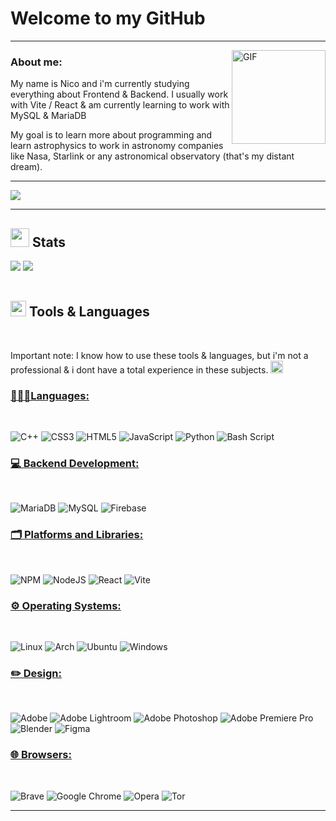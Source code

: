 # <b>Welcome to my GitHub </b>

---

<img align="right" alt="GIF" width="150px" src="https://i.pinimg.com/originals/d8/e4/3b/d8e43bae5ab4a30cf06a35de4989d7c6.gif"/>

 ### About me: 
<p>
My name is Nico and i'm currently studying everything about Frontend & Backend. I usually work with Vite / React & am currently learning to work with MySQL & MariaDB
</p>
<p>
My goal is to learn more about programming and learn astrophysics to work in astronomy companies like Nasa, Starlink or any astronomical observatory (that's my distant dream).
</p>

---
<img src="https://i.pinimg.com/originals/1c/4a/45/1c4a4596912277e7b3b209f1ccf49927.gif"/>

---

## <img src="https://cdn3.emoji.gg/emojis/29160-crown-yellow.gif" width="30px"/> Stats 
<table align="center"> 
<tr border="none">
  
[![](https://github-readme-stats.vercel.app/api?username=GorraJS&show_icons=true&theme=tokyonight&hide_border=true&locale=en)](https://github.com/GorraJS)
[![](https://github-readme-streak-stats.herokuapp.com/?user=GorraJS&theme=tokyonight&hide_border=true&locale=en)](https://github.com/GorraJS)
</tr>
</table>

## <img src="https://media2.giphy.com/media/QssGEmpkyEOhBCb7e1/giphy.gif?cid=ecf05e47a0n3gi1bfqntqmob8g9aid1oyj2wr3ds3mg700bl&rid=giphy.gif" width ="25"><b> Tools & Languages</b>
<br>

Important note: I know how to use these tools & languages, but i'm not a professional & i dont have a total experience in these subjects. <img src="https://emojis.slackmojis.com/emojis/images/1643514812/8267/blob-lurk.gif?1643514812" width = "20px"/> 

### <u> 🧑🏻‍💻Languages: </u>
<br>

![C++](https://img.shields.io/badge/c++-%2300599C.svg?style=for-the-badge&logo=c%2B%2B&logoColor=white)
![CSS3](https://img.shields.io/badge/css3-%231572B6.svg?style=for-the-badge&logo=css3&logoColor=white)
![HTML5](https://img.shields.io/badge/html5-%23E34F26.svg?style=for-the-badge&logo=html5&logoColor=white)
![JavaScript](https://img.shields.io/badge/javascript-%23323330.svg?style=for-the-badge&logo=javascript&logoColor=%23F7DF1E)
![Python](https://img.shields.io/badge/python-3670A0?style=for-the-badge&logo=python&logoColor=ffdd54)
![Bash Script](https://img.shields.io/badge/bash_script-%23121011.svg?style=for-the-badge&logo=gnu-bash&logoColor=white)
<br>


### <u> 💻 Backend Development: </u>
<br>

![MariaDB](https://img.shields.io/badge/MariaDB-003545?style=for-the-badge&logo=mariadb&logoColor=white)
![MySQL](https://img.shields.io/badge/mysql-4479A1.svg?style=for-the-badge&logo=mysql&logoColor=white)
![Firebase](https://img.shields.io/badge/firebase-a08021?style=for-the-badge&logo=firebase&logoColor=ffcd34)
<br>

### <u> 🗂️ Platforms and Libraries: </u>
<br>

![NPM](https://img.shields.io/badge/NPM-%23CB3837.svg?style=for-the-badge&logo=npm&logoColor=white)
![NodeJS](https://img.shields.io/badge/node.js-6DA55F?style=for-the-badge&logo=node.js&logoColor=white)
![React](https://img.shields.io/badge/react-%2320232a.svg?style=for-the-badge&logo=react&logoColor=%2361DAFB)
![Vite](https://img.shields.io/badge/vite-%23646CFF.svg?style=for-the-badge&logo=vite&logoColor=white)
</br>

### <u> ⚙️ Operating Systems: </u>
<br>

![Linux](https://img.shields.io/badge/Linux-FCC624?style=for-the-badge&logo=linux&logoColor=black)
![Arch](https://img.shields.io/badge/Arch%20Linux-1793D1?logo=arch-linux&logoColor=fff&style=for-the-badge)
![Ubuntu](https://img.shields.io/badge/Ubuntu-E95420?style=for-the-badge&logo=ubuntu&logoColor=white)
![Windows](https://img.shields.io/badge/Windows-0078D6?style=for-the-badge&logo=windows&logoColor=white)
<br>

### <u> ✏️ Design: </u>
<br>

![Adobe](https://img.shields.io/badge/adobe-%23FF0000.svg?style=for-the-badge&logo=adobe&logoColor=white)
![Adobe Lightroom](https://img.shields.io/badge/Adobe%20Lightroom-31A8FF.svg?style=for-the-badge&logo=Adobe%20Lightroom&logoColor=white)
![Adobe Photoshop](https://img.shields.io/badge/adobe%20photoshop-%2331A8FF.svg?style=for-the-badge&logo=adobe%20photoshop&logoColor=white)
![Adobe Premiere Pro](https://img.shields.io/badge/Adobe%20Premiere%20Pro-9999FF.svg?style=for-the-badge&logo=Adobe%20Premiere%20Pro&logoColor=white)
![Blender](https://img.shields.io/badge/blender-%23F5792A.svg?style=for-the-badge&logo=blender&logoColor=white)
![Figma](https://img.shields.io/badge/figma-%23F24E1E.svg?style=for-the-badge&logo=figma&logoColor=white)
</br>

### <u> 🌐 Browsers: </u>
<br>

![Brave](https://img.shields.io/badge/Brave-FB542B?style=for-the-badge&logo=Brave&logoColor=white)
![Google Chrome](https://img.shields.io/badge/Google%20Chrome-4285F4?style=for-the-badge&logo=GoogleChrome&logoColor=white)
![Opera](https://img.shields.io/badge/Opera-FF1B2D?style=for-the-badge&logo=Opera&logoColor=white)
![Tor](https://img.shields.io/badge/Tor-7D4698?style=for-the-badge&logo=Tor-Browser&logoColor=white)
<br>
<hr>
